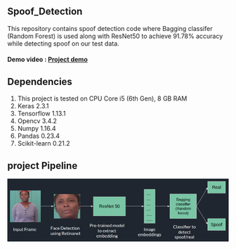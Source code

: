 ## Spoof_Detection
This repository contains spoof detection code where Bagging classifer (Random Forest) is used along with ResNet50 to achieve 91.78% accuracy while detecting spoof on our test data.
#### Demo video : <a href="https://www.youtube.com/watch?v=G3gV-1NH5uk&feature=youtu.be&fbclid=IwAR1yE04NHubkDBMy7dCIHV7HOemzmA-HYkt4Jzw6A5826FY99-Wui0raLyI">Project demo</a>
## Dependencies
1. This project is tested on CPU Core i5 (6th Gen), 8 GB RAM
2. Keras 2.3.1
3. Tensorflow 1.13.1
4. Opencv 3.4.2
5. Numpy 1.16.4
6. Pandas 0.23.4
7. Scikit-learn 0.21.2
## project Pipeline
<img src="images/pipeline.png">


